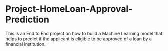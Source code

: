 # Project-HomeLoan-Approval-Prediction
This is an End to End project on how to build a Machine Learning model that helps to predict if the applicant is eligible to be approved of a loan by a financial institution.
